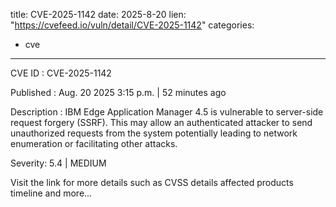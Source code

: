  
title: CVE-2025-1142
date: 2025-8-20
lien: "https://cvefeed.io/vuln/detail/CVE-2025-1142"
categories:
  - cve
---

CVE ID : CVE-2025-1142

Published :  Aug. 20
2025
3:15 p.m. | 52 minutes ago

Description : IBM Edge Application Manager 4.5 is vulnerable to server-side request forgery (SSRF). This may allow an authenticated attacker to send unauthorized requests from the system
potentially leading to network enumeration or facilitating other attacks.

Severity: 5.4 | MEDIUM

Visit the link for more details
such as CVSS details
affected products
timeline
and more...
